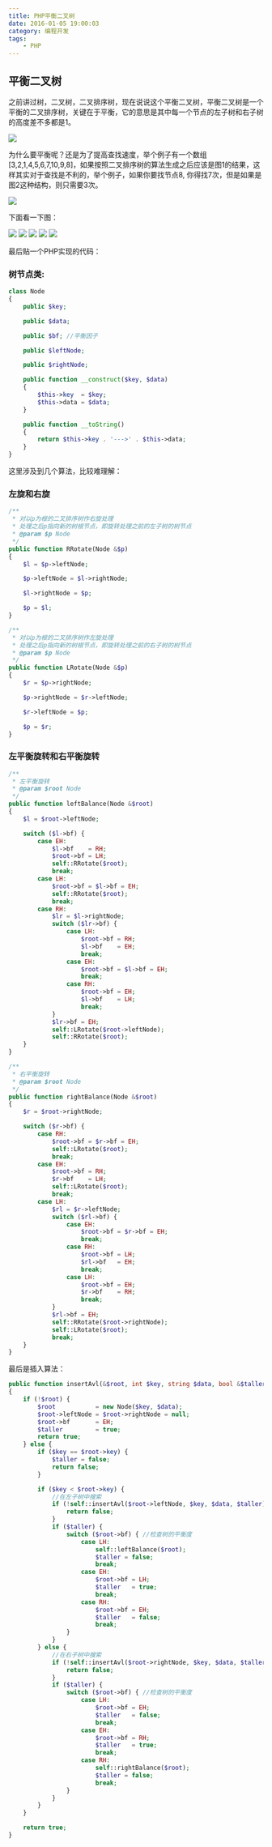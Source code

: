 ```yaml
---
title: PHP平衡二叉树
date: 2016-01-05 19:00:03
category: 编程开发
tags: 
    - PHP
---
```


## 平衡二叉树

之前讲过树，二叉树，二叉排序树，现在说说这个平衡二叉树，平衡二叉树是一个平衡的二叉排序树，关键在于平衡，它的意思是其中每一个节点的左子树和右子树的高度差不多都是1。

<img src = "/images/old/5f6e3e27ly1fvg1sihqxcj20p80es0wr.jpg" />

为什么要平衡呢？还是为了提高查找速度，举个例子有一个数组 [3,2,1,4,5,6,7,10,9,8]，如果按照二叉排序树的算法生成之后应该是图1的结果，这样其实对于查找是不利的，举个例子，如果你要找节点8,
你得找7次，但是如果是图2这种结构，则只需要3次。

<!--more-->

<img src = "/images/old/5f6e3e27ly1fvg1zeac9nj20oa0a6tb6.jpg" />

下面看一下图：

<img src = "/images/old/5f6e3e27ly1fvgyvvo4xyj20lf09040f.jpg" />
<img src = "/images/old/5f6e3e27ly1fvgyw55iwlj20ji091gn6.jpg" />
<img src = "/images/old/5f6e3e27ly1fvgyw56ua0j20ob0giq78.jpg" />
<img src = "/images/old/5f6e3e27ly1fvgyw57cblj20pn0jv0x8.jpg" />
<img src = "/images/old/5f6e3e27ly1fvgyw562xgj20o00hcn1w.jpg" />

最后贴一个PHP实现的代码：
### 树节点类:
```php
class Node
{
    public $key;

    public $data;

    public $bf; //平衡因子

    public $leftNode;

    public $rightNode;

    public function __construct($key, $data)
    {
        $this->key  = $key;
        $this->data = $data;
    }

    public function __toString()
    {
        return $this->key . '--->' . $this->data;
    }
}
```
这里涉及到几个算法，比较难理解：

### 左旋和右旋

```php
/**
 * 对以p为根的二叉排序树作右旋处理
 * 处理之后p指向新的树根节点，即旋转处理之前的左子树的树节点
 * @param $p Node
 */
public function RRotate(Node &$p)
{
    $l = $p->leftNode;

    $p->leftNode = $l->rightNode;

    $l->rightNode = $p;

    $p = $l;
}

/**
 * 对以p为根的二叉排序树作左旋处理
 * 处理之后p指向新的树根节点，即旋转处理之前的右子树的树节点
 * @param $p Node
 */
public function LRotate(Node &$p)
{
    $r = $p->rightNode;

    $p->rightNode = $r->leftNode;

    $r->leftNode = $p;

    $p = $r;
}
```
### 左平衡旋转和右平衡旋转

```php
/**
 * 左平衡旋转
 * @param $root Node
 */
public function leftBalance(Node &$root)
{
    $l = $root->leftNode;

    switch ($l->bf) {
        case EH:
            $l->bf    = RH;
            $root->bf = LH;
            self::RRotate($root);
            break;
        case LH:
            $root->bf = $l->bf = EH;
            self::RRotate($root);
            break;
        case RH:
            $lr = $l->rightNode;
            switch ($lr->bf) {
                case LH:
                    $root->bf = RH;
                    $l->bf    = EH;
                    break;
                case EH:
                    $root->bf = $l->bf = EH;
                    break;
                case RH:
                    $root->bf = EH;
                    $l->bf    = LH;
                    break;
            }
            $lr->bf = EH;
            self::LRotate($root->leftNode);
            self::RRotate($root);
    }
}

/**
 * 右平衡旋转
 * @param $root Node
 */
public function rightBalance(Node &$root)
{
    $r = $root->rightNode;

    switch ($r->bf) {
        case RH:
            $root->bf = $r->bf = EH;
            self::LRotate($root);
            break;
        case EH:
            $root->bf = RH;
            $r->bf    = LH;
            self::LRotate($root);
            break;
        case LH:
            $rl = $r->leftNode;
            switch ($rl->bf) {
                case EH:
                    $root->bf = $r->bf = EH;
                    break;
                case RH:
                    $root->bf = LH;
                    $rl->bf   = EH;
                    break;
                case LH:
                    $root->bf = EH;
                    $r->bf    = RH;
                    break;
            }
            $rl->bf = EH;
            self::RRotate($root->rightNode);
            self::LRotate($root);
            break;
    }
}
```

最后是插入算法：
```php
public function insertAvl(&$root, int $key, string $data, bool &$taller = false)
{
    if (!$root) {
        $root           = new Node($key, $data);
        $root->leftNode = $root->rightNode = null;
        $root->bf       = EH;
        $taller         = true;
        return true;
    } else {
        if ($key == $root->key) {
            $taller = false;
            return false;
        }

        if ($key < $root->key) {
            //在左子树中搜索
            if (!self::insertAvl($root->leftNode, $key, $data, $taller)) {
                return false;
            }
            if ($taller) {
                switch ($root->bf) { //检查树的平衡度
                    case LH:
                        self::leftBalance($root);
                        $taller = false;
                        break;
                    case EH:
                        $root->bf = LH;
                        $taller   = true;
                        break;
                    case RH:
                        $root->bf = EH;
                        $taller   = false;
                        break;
                }
            }
        } else {
            //在右子树中搜索
            if (!self::insertAvl($root->rightNode, $key, $data, $taller)) {
                return false;
            }
            if ($taller) {
                switch ($root->bf) { //检查树的平衡度
                    case LH:
                        $root->bf = EH;
                        $taller   = false;
                        break;
                    case EH:
                        $root->bf = RH;
                        $taller   = true;
                        break;
                    case RH:
                        self::rightBalance($root);
                        $taller = false;
                        break;
                }
            }
        }
    }

    return true;
}
```
